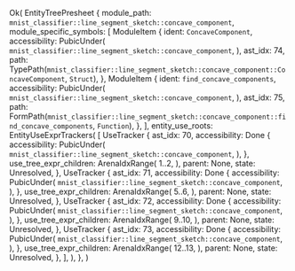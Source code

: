 Ok(
    EntityTreePresheet {
        module_path: `mnist_classifier::line_segment_sketch::concave_component`,
        module_specific_symbols: [
            ModuleItem {
                ident: `ConcaveComponent`,
                accessibility: PubicUnder(
                    `mnist_classifier::line_segment_sketch::concave_component`,
                ),
                ast_idx: 74,
                path: TypePath(`mnist_classifier::line_segment_sketch::concave_component::ConcaveComponent`, `Struct`),
            },
            ModuleItem {
                ident: `find_concave_components`,
                accessibility: PubicUnder(
                    `mnist_classifier::line_segment_sketch::concave_component`,
                ),
                ast_idx: 75,
                path: FormPath(`mnist_classifier::line_segment_sketch::concave_component::find_concave_components`, `Function`),
            },
        ],
        entity_use_roots: EntityUseExprTrackers(
            [
                UseTracker {
                    ast_idx: 70,
                    accessibility: Done {
                        accessibility: PubicUnder(
                            `mnist_classifier::line_segment_sketch::concave_component`,
                        ),
                    },
                    use_tree_expr_children: ArenaIdxRange(
                        1..2,
                    ),
                    parent: None,
                    state: Unresolved,
                },
                UseTracker {
                    ast_idx: 71,
                    accessibility: Done {
                        accessibility: PubicUnder(
                            `mnist_classifier::line_segment_sketch::concave_component`,
                        ),
                    },
                    use_tree_expr_children: ArenaIdxRange(
                        5..6,
                    ),
                    parent: None,
                    state: Unresolved,
                },
                UseTracker {
                    ast_idx: 72,
                    accessibility: Done {
                        accessibility: PubicUnder(
                            `mnist_classifier::line_segment_sketch::concave_component`,
                        ),
                    },
                    use_tree_expr_children: ArenaIdxRange(
                        9..10,
                    ),
                    parent: None,
                    state: Unresolved,
                },
                UseTracker {
                    ast_idx: 73,
                    accessibility: Done {
                        accessibility: PubicUnder(
                            `mnist_classifier::line_segment_sketch::concave_component`,
                        ),
                    },
                    use_tree_expr_children: ArenaIdxRange(
                        12..13,
                    ),
                    parent: None,
                    state: Unresolved,
                },
            ],
        ),
    },
)